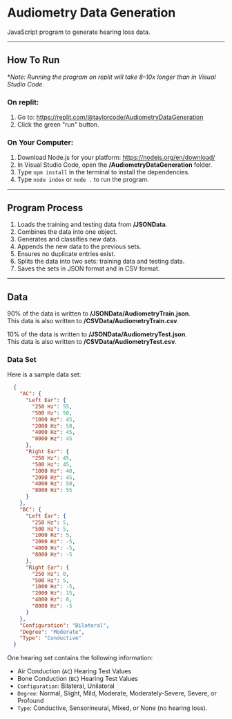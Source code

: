 # Audiometry Data Generation
JavaScript program to generate hearing loss data.

---

## How To Run

**Note: Running the program on replit will take 8–10x longer
than in Visual Studio Code.*

### On replit:
1. Go to: https://replit.com/@taylorcode/AudiometryDataGeneration
2. Click the green "run" button.

### On Your Computer:
1. Download Node.js for your platform: https://nodejs.org/en/download/
2. In Visual Studio Code, open the **/AudiometryDataGeneration** folder.
3. Type `npm install` in the terminal to install the dependencies.
4. Type `node index` or `node .` to run the program.

---

## Program Process
1. Loads the training and testing data from **/JSONData**.
2. Combines the data into one object.
3. Generates and classifies new data.
4. Appends the new data to the previous sets.
5. Ensures no duplicate entries exist.
6. Splits the data into two sets: training data and testing data.
7. Saves the sets in JSON format and in CSV format.

---

## Data
90% of the data is written to **/JSONData/AudiometryTrain.json**.
<br/>
This data is also written to **/CSVData/AudiometryTrain.csv**.

10% of the data is written to **/JSONData/AudiometryTest.json**.
<br/>
This data is also written to **/CSVData/AudiometryTest.csv**.


### Data Set

Here is a sample data set:
```json
  {
    "AC": {
      "Left Ear": {
        "250 Hz": 55,
        "500 Hz": 50,
        "1000 Hz": 45,
        "2000 Hz": 50,
        "4000 Hz": 45,
        "8000 Hz": 45
      },
      "Right Ear": {
        "250 Hz": 45,
        "500 Hz": 45,
        "1000 Hz": 40,
        "2000 Hz": 45,
        "4000 Hz": 50,
        "8000 Hz": 55
      }
    },
    "BC": {
      "Left Ear": {
        "250 Hz": 5,
        "500 Hz": 5,
        "1000 Hz": 5,
        "2000 Hz": -5,
        "4000 Hz": -5,
        "8000 Hz": -5
      },
      "Right Ear": {
        "250 Hz": 0,
        "500 Hz": 5,
        "1000 Hz": -5,
        "2000 Hz": 15,
        "4000 Hz": 0,
        "8000 Hz": -5
      }
    },
    "Configuration": "Bilateral",
    "Degree": "Moderate",
    "Type": "Conductive"
  }
```

One hearing set contains the following information:
- Air Conduction (`AC`) Hearing Test Values
- Bone Conduction (`BC`) Hearing Test Values
- `Configuration`: Bilateral, Unilateral
- `Degree`: Normal, Slight, Mild, Moderate, Moderately-Severe, Severe, or Profound
- `Type`: Conductive, Sensorineural, Mixed, or None (no hearing loss).
